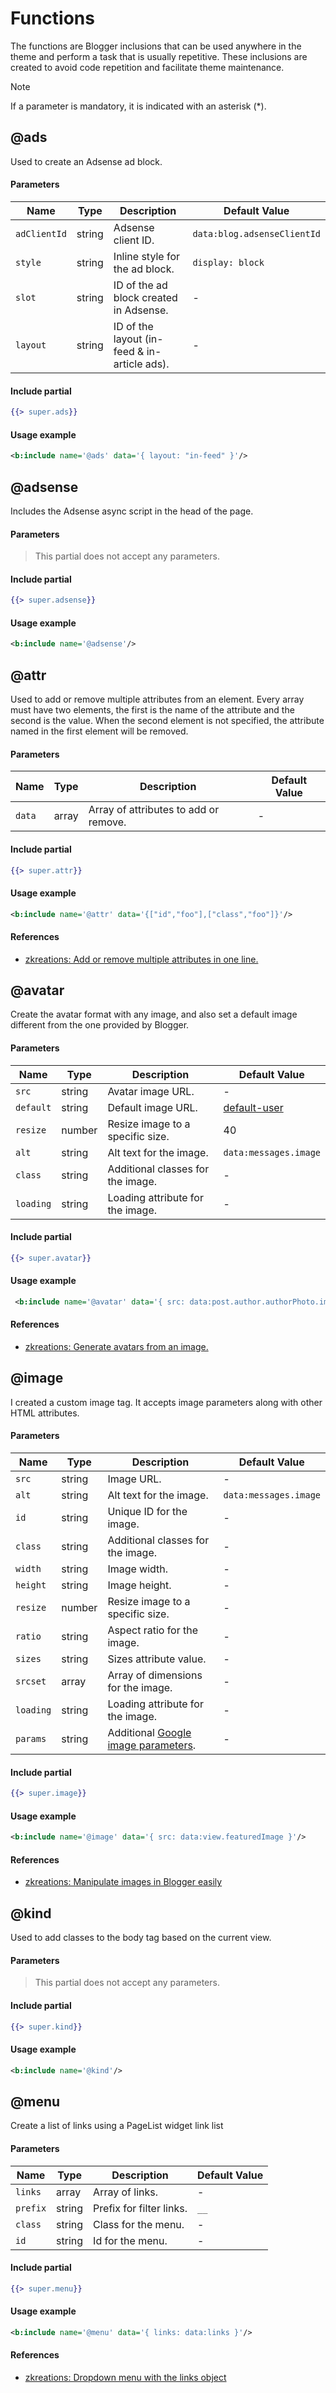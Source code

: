 # Functions

The functions are Blogger inclusions that can be used anywhere in the theme and perform a task that is usually repetitive. These inclusions are created to avoid code repetition and facilitate theme maintenance.

> [!NOTE]
> If a parameter is mandatory, it is indicated with an asterisk (*).

## @ads

Used to create an Adsense ad block.

#### Parameters

| Name | Type | Description | Default Value |
|--------|------|-------------|------------------|
| `adClientId` | string | Adsense client ID. | `data:blog.adsenseClientId` |
| `style` | string | Inline style for the ad block. | `display: block` |
| `slot` | string | ID of the ad block created in Adsense. | - |
| `layout` | string | ID of the layout (in-feed & in-article ads). | - |

#### Include partial

```hbs
{{> super.ads}}
```

#### Usage example

```xml
<b:include name='@ads' data='{ layout: "in-feed" }'/>
```

## @adsense

Includes the Adsense async script in the head of the page.

#### Parameters

> This partial does not accept any parameters.

#### Include partial

```hbs
{{> super.adsense}}
```

#### Usage example

```xml
<b:include name='@adsense'/>
```

## @attr

Used to add or remove multiple attributes from an element. Every array must have two elements, the first is the name of the attribute and the second is the value. When the second element is not specified, the attribute named in the first element will be removed.

#### Parameters

| Name | Type | Description | Default Value |
|--------|------|-------------|------------------|
| `data` | array | Array of attributes to add or remove. | - |

#### Include partial

```hbs
{{> super.attr}}
```

#### Usage example

```xml
<b:include name='@attr' data='{["id","foo"],["class","foo"]}'/>
```

#### References

- [zkreations: Add or remove multiple attributes in one line.](https://www.zkreations.com/2023/04/agrega-multiples-atributos-en-una-sola.html)

## @avatar

Create the avatar format with any image, and also set a default image different from the one provided by Blogger.

#### Parameters

| Name | Type | Description | Default Value |
|--------|------|-------------|------------------|
| `src` | string | Avatar image URL. | - |
| `default` | string | Default image URL. | [default-user](https://lh3.googleusercontent.com/a/default-user) |
| `resize` | number | Resize image to a specific size. | 40 |
| `alt` | string | Alt text for the image. | `data:messages.image` |
| `class` | string | Additional classes for the image. | - |
| `loading` | string | Loading attribute for the image. | - |

#### Include partial

```hbs
{{> super.avatar}}
```

#### Usage example

```xml
 <b:include name='@avatar' data='{ src: data:post.author.authorPhoto.image }'/>
```

#### References

- [zkreations: Generate avatars from an image.](https://www.zkreations.com/2025/03/genera-avatares-partir-de-una-imagen.html)


## @image

I created a custom image tag. It accepts image parameters along with other HTML attributes.

#### Parameters

| Name | Type | Description | Default Value |
|--------|------|-------------|------------------|
| `src` | string | Image URL. | - |
| `alt` | string | Alt text for the image. | `data:messages.image` |
| `id` | string | Unique ID for the image. | - |
| `class` | string | Additional classes for the image. | - |
| `width` | string | Image width. | - |
| `height` | string | Image height. | - |
| `resize` | number | Resize image to a specific size. | - |
| `ratio` | string | Aspect ratio for the image. | - |
| `sizes` | string | Sizes attribute value. | - |
| `srcset` | array | Array of dimensions for the image. | - |
| `loading` | string | Loading attribute for the image. | - |
| `params` | string | Additional [Google image parameters](https://www.zkreations.com/image-params). | - |

#### Include partial

```hbs
{{> super.image}}
```
#### Usage example

```xml
<b:include name='@image' data='{ src: data:view.featuredImage }'/>
```

#### References

- [zkreations: Manipulate images in Blogger easily](https://www.zkreations.com/2023/09/manipula-imagenes-en-blogger-facilmente.html)

## @kind

Used to add classes to the body tag based on the current view.

#### Parameters

> This partial does not accept any parameters.

#### Include partial

```hbs
{{> super.kind}}
```

#### Usage example

```xml
<b:include name='@kind'/>
```

## @menu

Create a list of links using a PageList widget link list

#### Parameters

| Name | Type | Description | Default Value |
|--------|------|-------------|------------------|
| `links` | array | Array of links. | - |
| `prefix` | string | Prefix for filter links. | `__` |
| `class` | string | Class for the menu. | - |
| `id` | string | Id for the menu. | - |

#### Include partial

```hbs
{{> super.menu}}
```

#### Usage example

```xml
<b:include name='@menu' data='{ links: data:links }'/>
```

#### References

- [zkreations: Dropdown menu with the links object](https://www.zkreations.com/2023/11/menu-desplegable-con-el-objeto-links.html)

